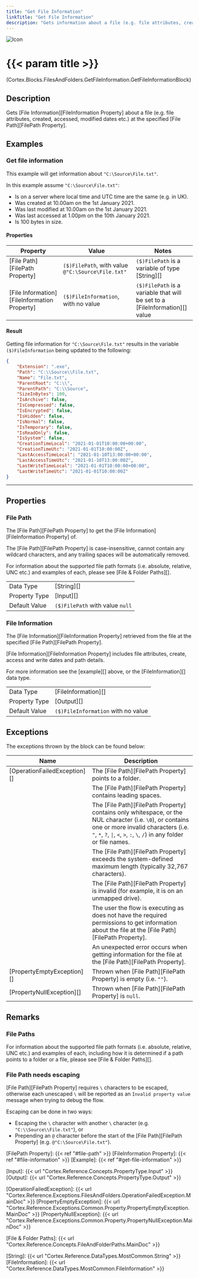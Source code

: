```yaml
---
title: "Get File Information"
linkTitle: "Get File Information"
description: "Gets information about a file (e.g. file attributes, created, accessed, modified dates etc.) at the specified file path."
---
```


![Icon](/blocks/files-get-information-block-icon.png)

# {{< param title >}}

<p class="namespace">(Cortex.Blocks.FilesAndFolders.GetFileInformation.GetFileInformationBlock)</p>

## Description

Gets [File Information][FileInformation Property] about a file (e.g. file attributes, created, accessed, modified dates etc.) at the specified [File Path][FilePath Property].

## Examples

### Get file information

This example will get information about `"C:\Source\File.txt"`.

In this example assume `"C:\Source\File.txt"`:

* Is on a server where local time and UTC time are the same (e.g. in UK).
* Was created at 10.00am on the 1st January 2021.
* Was last modified at 10.00am on the 1st January 2021.
* Was last accessed at 1.00pm on the 10th January 2021.
* Is 100 bytes in size.

#### Properties

| Property           | Value                     | Notes                                    |
|--------------------|---------------------------|------------------------------------------|
| [File Path][FilePath Property] | `($)FilePath`, with value `@"C:\Source\File.txt"` | `($)FilePath` is a variable of type [String][] |
| [File Information][FileInformation Property] | `($)FileInformation`, with no value | `($)FilePath` is a variable that will be set to a [FileInformation][] value |

#### Result

Getting file information for `"C:\Source\File.txt"` results in the variable `($)FileInformation` being updated to the following:

```json
{
    "Extension": ".exe",
    "Path": "C:\\Source\\File.txt",
    "Name": "File.txt",
    "ParentRoot": "C:\\",
    "ParentPath": "C:\\Source",
    "SizeInBytes": 100,
    "IsArchive": false,
    "IsCompressed": false,
    "IsEncrypted": false,
    "IsHidden": false,
    "IsNormal": false,
    "IsTemporary": false,
    "IsReadOnly": false,
    "IsSystem": false,
    "CreationTimeLocal": "2021-01-01T10:00:00+00:00",
    "CreationTimeUtc": "2021-01-01T10:00:00Z",
    "LastAccessTimeLocal": "2021-01-10T13:00:00+00:00",
    "LastAccessTimeUtc": "2021-01-10T13:00:00Z",
    "LastWriteTimeLocal": "2021-01-01T10:00:00+00:00",
    "LastWriteTimeUtc": "2021-01-01T10:00:00Z"
}
```

***

## Properties

### File Path

The [File Path][FilePath Property] to get the [File Information][FileInformation Property] of.

The [File Path][FilePath Property] is case-insensitive, cannot contain any wildcard characters, and any trailing spaces will be automatically removed.

For information about the supported file path formats (i.e. absolute, relative, UNC etc.) and examples of each, please see [File & Folder Paths][].

| | |
|--------------------|---------------------------|
| Data Type | [String][] |
| Property Type | [Input][] |
| Default Value | `($)FilePath` with value `null` |

### File Information

The [File Information][FileInformation Property] retrieved from the file at the specified [File Path][FilePath Property].

[File Information][FileInformation Property] includes file attributes, create, access and write dates and path details.

For more information see the [example][] above, or the [FileInformation][] data type.

| | |
|--------------------|---------------------------|
| Data Type | [FileInformation][] |
| Property Type | [Output][] |
| Default Value | `($)FileInformation` with no value |

## Exceptions

The exceptions thrown by the block can be found below:

| Name     | Description |
|----------|----------|
| [OperationFailedException][] | The [File Path][FilePath Property] points to a folder. |
|                              | The [File Path][FilePath Property] contains leading spaces. |
|                              | The [File Path][FilePath Property] contains only whitespace, or the NUL character (i.e. `\0`), or contains one or more invalid characters (i.e. `"`, `*`, `?`, `\|`, `<`, `>`, `:`, `\`, `/`) in any folder or file names. |
|                              | The [File Path][FilePath Property] exceeds the system-defined maximum length (typically 32,767 characters). |
|                              | The [File Path][FilePath Property] is invalid (for example, it is on an unmapped drive). |
|                              | The user the flow is executing as does not have the required permissions to get information about the file at the [File Path][FilePath Property]. |
|                              | An unexpected error occurs when getting information for the file at the [File Path][FilePath Property]. |
| [PropertyEmptyException][]   | Thrown when [File Path][FilePath Property] is empty (i.e. `""`). |
| [PropertyNullException][]    | Thrown when [File Path][FilePath Property] is `null`. |

## Remarks

### File Paths

For information about the supported file path formats (i.e. absolute, relative, UNC etc.) and examples of each, including how it is determined if a path points to a folder or a file, please see [File & Folder Paths][].

### File Path needs escaping

[File Path][FilePath Property] requires `\` characters to be escaped, otherwise each unescaped `\` will be reported as an `Invalid property value` message when trying to debug the flow.

Escaping can be done in two ways:

* Escaping the `\` character with another `\` character (e.g. `"C:\\Source\\File.txt"`), or
* Prepending an `@` character before the start of the [File Path][FilePath Property] (e.g. `@"C:\Source\File.txt"`).

[FilePath Property]: {{< ref "#file-path" >}}
[FileInformation Property]: {{< ref "#file-information" >}}
[Example]: {{< ref "#get-file-information" >}}

[Input]: {{< url "Cortex.Reference.Concepts.PropertyType.Input" >}}
[Output]: {{< url "Cortex.Reference.Concepts.PropertyType.Output" >}}

[OperationFailedException]: {{< url "Cortex.Reference.Exceptions.FilesAndFolders.OperationFailedException.MainDoc" >}}
[PropertyEmptyException]: {{< url "Cortex.Reference.Exceptions.Common.Property.PropertyEmptyException.MainDoc" >}}
[PropertyNullException]: {{< url "Cortex.Reference.Exceptions.Common.Property.PropertyNullException.MainDoc" >}}

[File & Folder Paths]: {{< url "Cortex.Reference.Concepts.FileAndFolderPaths.MainDoc" >}}

[String]: {{< url "Cortex.Reference.DataTypes.MostCommon.String" >}}
[FileInformation]: {{< url "Cortex.Reference.DataTypes.MostCommon.FileInformation" >}}
